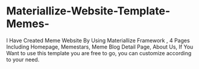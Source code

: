 # Materiallize-Website-Template-Memes-
I Have Created Meme Website By Using Materiallize Framework , 4 Pages Including Homepage, Memestars, Meme Blog Detail Page, About Us, If You Want to use this template you are free to go, you can customize according to your need.
